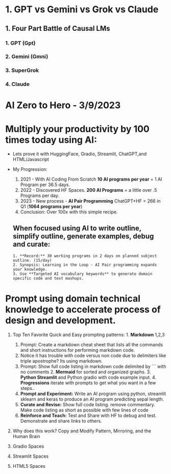 
# 1. GPT vs Gemini vs Grok vs Claude
## 1. Four Part Battle of Causal LMs
### 1. GPT (Gpt)
### 2. Gemini (Gmni)
### 3. SuperGrok
### 4. Claude
















# AI Zero to Hero - 3/9/2023

# Multiply your productivity by 100 times today using AI:
  - Lets prove it with  HuggingFace, Gradio, Streamlit, ChatGPT,and HTML/Javascript
  - My Progression:
    1. 2021 - With AI Coding From Scratch **10 AI programs per year** = 1 AI Program per 36.5 days.
    2. 2022 - Discovered HF Spaces.  **200 AI Programs** = a little over .5 Programs per day.
    3. 2023 - New process - **AI Pair Programming** ChatGPT+HF = 266 in Q1 (**1064 programs per year**)
    4. Conclusion: Over 100x with this simple recipe.
    
    ## When focused using AI to write outline, simplify outline, generate examples, debug and curate:
        1. **Record:** 30 working programs in 2 days on planned subject outline. (15/day)
        2. Synopsis: Learning in the Loop - AI Pair programming expands your knowledge.
        3. Use **Targeted AI vocabulary keywords** to generate domain specific code and text mashups.

# Prompt using domain technical knowledge to accelerate process of design and development.
  1. Top Ten Favorite Quick and Easy prompting patterns:
    1. **Markdown** 1,2,3
      1. Prompt: Create a markdown cheat sheet that lists all the commands and short instructions for performing markdown code.
      2. Notice it has trouble with code versus non code due to delimiters like triple apostrophe?  Its using markdown.
      3. Prompt: Show full code listing in markdown code delimited by ``` with no comments
    2. **Mermaid** for sorted and organized graphs.
    3. **Python Streamlit** and Python gradio with code example input.
    4. **Progressions** iterate with prompts to get what you want in a few steps..
      1. **Prompt and Experiment:**  Write an AI program using python, streamlit sklearn and keras to produce an AI program predicting sepal length.
      2. **Curate and Revise:** Show full code listing.  remove commentary.  Make code listing as short as possible with few lines of code
      3. **Reinforce and Teach:** Test and Share with HF to debug and test.  Demonstrate and share links to others.
  2. Why does this work?  Copy and Modify Pattern, Mirroring, and the Human Brain


3. Gradio Spaces

4. Streamlit Spaces

5. HTML5 Spaces



